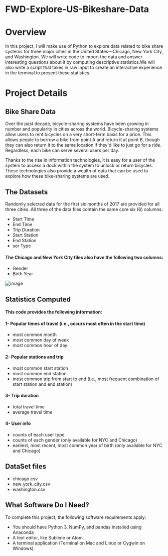# FWD-Explore-US-Bikeshare-Data
# Overview
In this project, I will make use of Python to explore data related to bike share systems for three major cities in the United States—Chicago, New York City, and Washington. We will write code to import the data and answer interesting questions about it by computing descriptive statistics.We will also write a script that takes in raw input to create an interactive experience in the terminal to present these statistics.
# Project Details
## Bike Share Data
Over the past decade, bicycle-sharing systems have been growing in number and popularity in cities across the world. Bicycle-sharing systems allow users to rent bicycles on a very short-term basis for a price. This allows people to borrow a bike from point A and return it at point B, though they can also return it to the same location if they'd like to just go for a ride. Regardless, each bike can serve several users per day.

Thanks to the rise in information technologies, it is easy for a user of the system to access a dock within the system to unlock or return bicycles. These technologies also provide a wealth of data that can be used to explore how these bike-sharing systems are used.
## The Datasets
Randomly selected data for the first six months of 2017 are provided for all three cities. All three of the data files contain the same core six (6) columns:

- Start Time 
- End Time 
- Trip Duration 
- Start Station 
- End Station 
- ser Type 
#### The Chicago and New York City files also have the following two columns:

- Gender
- Birth Year

![image](https://camo.githubusercontent.com/41881f382ee96c3c620959226afbfc26aa29009c356a6a4b29ba49d2a5314d42/68747470733a2f2f766964656f2e756461636974792d646174612e636f6d2f746f706865722f323031382f4d617263682f35616137373164635f6e79632d646174612f6e79632d646174612e706e67)
## Statistics Computed
#### This code provides the following information:

#### 1- Popular times of travel (i.e., occurs most often in the start time)

- most common month
- most common day of week
- most common hour of day
#### 2- Popular stations and trip

- most common start station
- most common end station
- most common trip from start to end (i.e., most frequent combination of start station and end station)
#### 3- Trip duration

- total travel time
- average travel time
#### 4- User info

- counts of each user type
- counts of each gender (only available for NYC and Chicago)
- earliest, most recent, most common year of birth (only available for NYC and Chicago)
## DataSet files
- chicago.csv
- new_york_city.csv
- washington.csv
## What Software Do I Need?
To complete this project, the following software requirements apply:

- You should have Python 3, NumPy, and pandas installed using Anaconda
- A text editor, like Sublime or Atom.
- A terminal application (Terminal on Mac and Linux or Cygwin on Windows).
